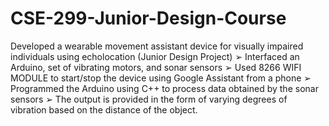 # CSE-299-Junior-Design-Course
Developed a wearable movement assistant device for visually impaired individuals using echolocation (Junior Design Project) ➢ Interfaced an Arduino, set of vibrating motors, and sonar sensors ➢ Used 8266 WIFI MODULE to start/stop the device using Google Assistant from a phone ➢ Programmed the Arduino using C++ to process data obtained by the sonar sensors ➢ The output is provided in the form of varying degrees of vibration based on the distance of the object.
